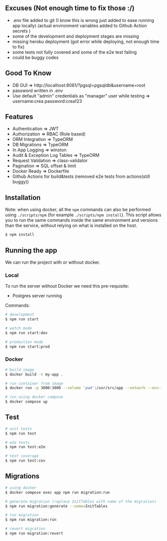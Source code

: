 ## Excuses (Not enough time to fix those :/)

- .env file added to git (I know this is wrong just added to ease running app locally) (actual environment variables added to Github Action secrets ) 
- some of the development and deployment stages are missing
- missing heroku deployment (got error while deploying, not enough time to fix) 
- some tests not fully covered and some of the e2e test failing
- could be buggy codes 

## Good To Know

- DB GUI => http://localhost:8081/?pgsql=pgsqldb&username=root
- password written in .env
- Use default "admin" credentials as "manager" user while testing => username:crea password:crea123

## Features

- Authentication => JWT 
- Authorization => RBAC (Role based) 
- ORM Integration => TypeORM 
- DB Migrations => TypeORM 
- In App Logging => winston 
- Audit & Exception Log Tables => TypeORM 
- Request Validation => class-validator 
- Pagination => SQL offset & limit 
- Docker Ready => Dockerfile 
- Github Actions for build&tests (removed e2e tests from actions(still buggy)) 

## Installation

Note: when using docker, all the `npm` commands can also be performed using `./scripts/npm` (for example `./scripts/npm install`).
This script allows you to run the same commands inside the same environment and versions than the service, without relying on what is installed on the host.

```bash
$ npm install
```

## Running the app

We can run the project with or without docker.

### Local

To run the server without Docker we need this pre-requisite:

- Postgres server running

Commands:

```bash
# development
$ npm run start

# watch mode
$ npm run start:dev

# production mode
$ npm run start:prod
```

### Docker

```bash
# build image
$ docker build -t my-app .

# run container from image
$ docker run -p 3000:3000 --volume 'pwd':/usr/src/app --network --env-file .env my-app

# run using docker compose
$ docker compose up
```

## Test

```bash
# unit tests
$ npm run test

# e2e tests
$ npm run test:e2e

# test coverage
$ npm run test:cov
```

## Migrations

```bash
# using docker
$ docker compose exec app npm run migration:run

# generate migration (replace InitTables with name of the migration)
$ npm run migration:generate --name=InitTables

# run migration
$ npm run migration:run

# revert migration
$ npm run migration:revert
```
